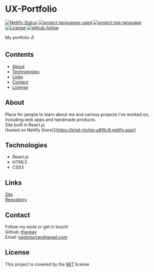 # UX-Portfolio

[![Netlify Status](https://api.netlify.com/api/v1/badges/dee17323-f4dd-4bd0-9a67-2825953d9073/deploy-status)](https://app.netlify.com/sites/kind-ritchie-a8f6c9/deploys)
[![project-languages-used](https://img.shields.io/github/languages/count/theykay/ux-portfolio?color=important)](https://github.com/theykay/ux-portfolio)
[![project-top-language](https://img.shields.io/github/languages/top/theykay/ux-portfolio?color=blueviolet)](https://github.com/theykay/ux-portfolio)
[![License](https://img.shields.io/github/license/theykay/ux-portfolio)](https://github.com/theykay/ux-portfolio/blob/main/LICENSE)
[![github-follow](https://img.shields.io/github/followers/theykay?label=Follow&logoColor=purple&style=social)](https://github.com/theykay)

My portfolio ✌

## Contents
* [About](#about)
* [Technologies](#technologies)
* [Links](#links)
* [Contact](#contact)
* [License](#license)

## About
Place for people to learn about me and various projects I've worked on, including web apps and handmade products.\
Site built in React.js\
Hosted on Netlify [here]](https://kind-ritchie-a8f6c9.netlify.app/)

## Technologies
* React.js
* HTML5
* CSS3

## Links
[Site](https://kind-ritchie-a8f6c9.netlify.app/)\
[Repository](https://github.com/theykay/ux-portfolio)

## Contact
Follow my work or get in touch!\
Github: [theykay](https://github.com/theykay)\
Email: [kaybmurray@gmail.com](mailto:kaybmurray@gmail.com)

## License
This project is covered by the [MIT](https://choosealicense.com/licenses/mit/) license